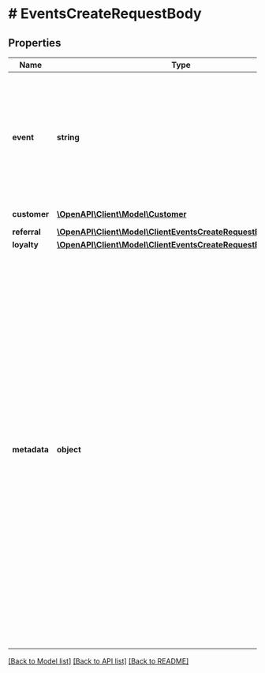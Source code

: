 # # EventsCreateRequestBody

## Properties

Name | Type | Description | Notes
------------ | ------------- | ------------- | -------------
**event** | **string** | Event name. This is the same name that you used to define a custom event in the **Dashboard** &gt; **Project Settings** &gt; **Event Schema**. | [optional]
**customer** | [**\OpenAPI\Client\Model\Customer**](Customer.md) | Customer&#39;s information. |
**referral** | [**\OpenAPI\Client\Model\ClientEventsCreateRequestBodyReferral**](ClientEventsCreateRequestBodyReferral.md) |  | [optional]
**loyalty** | [**\OpenAPI\Client\Model\ClientEventsCreateRequestBodyLoyalty**](ClientEventsCreateRequestBodyLoyalty.md) |  | [optional]
**metadata** | **object** | The metadata object stores all custom attributes assigned to the event. A set of key/value pairs that you can attach to an event object. It can be useful for storing additional information about the event in a structured format. Event metadata schema is defined in the **Dashboard** &gt; **Project Settings** &gt; **Event Schema** &gt; **Edit particular event** &gt; **Metadata property definition**. | [optional]

[[Back to Model list]](../../README.md#models) [[Back to API list]](../../README.md#endpoints) [[Back to README]](../../README.md)
